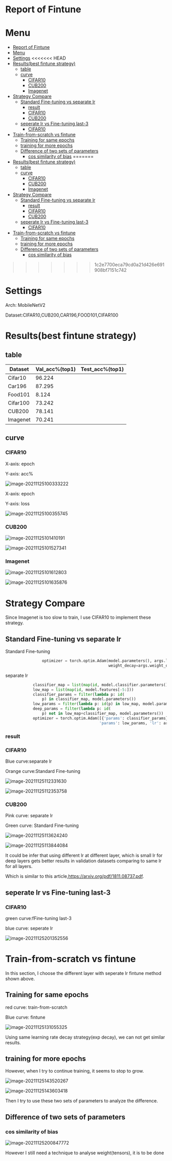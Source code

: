 # Report of Fintune

# Menu

- [Report of Fintune](#report-of-fintune)
- [Menu](#menu)
- [Settings](#settings)
<<<<<<< HEAD
- [Results(best fintune strategy)](#resultsbest-fintune-strategy)
  - [table](#table)
  - [curve](#curve)
    - [CIFAR10](#cifar10)
    - [CUB200](#cub200)
    - [Imagenet](#imagenet)
- [Strategy Compare](#strategy-compare)
  - [Standard Fine-tuning vs separate lr](#standard-fine-tuning-vs-separate-lr)
    - [result](#result)
    - [CIFAR10](#cifar10-1)
    - [CUB200](#cub200-1)
  - [seperate lr vs Fine-tuning last-3](#seperate-lr-vs-fine-tuning-last-3)
    - [CIFAR10](#cifar10-2)
- [Train-from-scratch vs fintune](#train-from-scratch-vs-fintune)
  - [Training for same epochs](#training-for-same-epochs)
  - [training for more epochs](#training-for-more-epochs)
  - [Difference of two sets of parameters](#difference-of-two-sets-of-parameters)
    - [cos similarity of bias](#cos-similarity-of-bias)
=======
- [Results(best fintune strategy)](#results-best-fintune-strategy-)
  * [table](#table)
  * [curve](#curve)
    + [CIFAR10](#cifar10)
    + [CUB200](#cub200)
    + [Imagenet](#imagenet)
- [Strategy Compare](#strategy-compare)
  * [Standard Fine-tuning vs separate lr](#standard-fine-tuning-vs-separate-lr)
    + [result](#result)
    + [CIFAR10](#cifar10-1)
    + [CUB200](#cub200-1)
  * [seperate lr vs Fine-tuning last-3](#seperate-lr-vs-fine-tuning-last-3)
    + [CIFAR10](#cifar10-2)
- [Train-from-scratch vs fintune](#train-from-scratch-vs-fintune)
  * [Training for same epochs](#training-for-same-epochs)
  * [training for more epochs](#training-for-more-epochs)
  * [Difference of two sets of parameters](#difference-of-two-sets-of-parameters)
    + [cos similarity of bias](#cos-similarity-of-bias)
>>>>>>> 1c2e7700eca79cd0a21d426e691908bf7151c742



# Settings

Arch: MobileNetV2

Dataset:CIFAR10,CUB200,CAR196,FOOD101,CIFAR100

# Results(best fintune strategy)

## table

| Dataset  | Val_acc%(top1) | Test_acc%(top1) |
| -------- | -------------- | --------------- |
| Cifar10  | 96.224         |                 |
| Car196   | 87.295         |                 |
| Food101  | 8.124          |                 |
| Cifar100 | 73.242         |                 |
| CUB200   | 78.141         |                 |
| Imagenet | 70.241         |                 |

## curve

### CIFAR10

X-axis: epoch

Y-axis: acc%

![image-20211125100333222](./pic/image-20211125100333222.png)

X-axis: epoch

Y-axis: loss

![image-20211125100355745](./pic/image-20211125100355745.png)

### CUB200

![image-20211125101410191](./pic/image-20211125101410191.png)

![image-20211125101527341](./pic/image-20211125101527341.png)

### Imagenet

![image-20211125101612803](./pic/image-20211125101612803.png)

![image-20211125101635876](./pic/image-20211125101635876.png)

# Strategy Compare

Since Imagenet is too slow to train, I use CIFAR10 to implement these strategy.

## Standard Fine-tuning vs separate lr 

Standard Fine-tuning

```python
                optimizer = torch.optim.Adam(model.parameters(), args.lr,
                                             weight_decay=args.weight_decay)
```

separate lr 

```python
            classifier_map = list(map(id, model.classifier.parameters()))
            low_map = list(map(id, model.features[-5:]))
            classifier_params = filter(lambda p: id(
                p) in classifier_map, model.parameters())
            low_params = filter(lambda p: id(p) in low_map, model.parameters())
            deep_params = filter(lambda p: id(
                p) not in low_map+classifier_map, model.parameters())
            optimizer = torch.optim.Adam([{'params': classifier_params}, {
                                         'params': low_params, 'lr': args.lr*0.6}, {'params': deep_params, 'lr': args.lr*0.4}], lr=args.lr)
```

### result

### CIFAR10

Blue curve:separate lr 

Orange curve:Standard Fine-tuning

![image-20211125112331630](./pic/image-20211125112331630.png)

![image-20211125112353758](./pic/image-20211125112353758.png)

### CUB200

Pink curve: separate lr 

Green curve: Standard Fine-tuning

![image-20211125113624240](./pic/image-20211125113624240.png)

![image-20211125113844084](./pic/image-20211125113844084.png)

It could be infer that using different lr at different layer, which is small lr for deep layers gets better results in validation datasets comparing to same lr for all layers.

Which is similar to this article,https://arxiv.org/pdf/1811.08737.pdf.



## seperate lr vs Fine-tuning last-3 

### CIFAR10

green curve:fFine-tuning last-3 

blue curve: seperate lr

![image-20211125201352556](./pic/image-20211125201352556.png)

# Train-from-scratch vs fintune

In this section, I choose the different layer with seperate lr fintune method shown above.

## Training for same epochs

red curve: train-from-scratch

Blue curve: fintune

![image-20211125131055325](./pic/image-20211125131055325.png)



Using same learning rate decay strategy(exp decay), we can not get similar results.

## training for more epochs

However, when I try to continue training, it seems to stop to grow.

![image-20211125143520267](./pic/image-20211125143520267.png)

![image-20211125143603418](./pic/image-20211125143603418.png)

Then I try to use these two sets of parameters to analyze the difference.

## Difference of two sets of parameters

### cos similarity of bias

![image-20211125200847772](./pic/image-20211125200847772.png)

However I still need a technique to analyse weight(tensors), it is to be done
